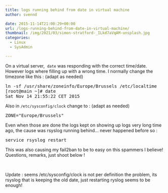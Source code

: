 ```yaml
---
title: logs running behind from date in virtual machine
author: svennd

date: 2015-11-14T21:00:29+00:00
url: /logs-running-behind-from-date-in-virtual-machine/
thumbnail: /img/2021/03/simon-stratford-_ILkd7aVqAM-unsplash.jpg
categories:
  - Linux
  - SysAdmin

---
```

On a virtual server,  <code class="EnlighterJSRAW" data-enlighter-language="shell">date</code> was responding with the correct time/date. However logs where filling up with a wrong time. I normally change the timezone like this : (adapt as needed)

<pre class="EnlighterJSRAW" data-enlighter-language="shell">ln -sf /usr/share/zoneinfo/Europe/Brussels /etc/localtime
[root@main ~]# date
Sat Nov 14 21:55:22 CET 2015</pre>

Also in <code class="EnlighterJSRAW" data-enlighter-language="shell">/etc/sysconfig/clock</code> change to : (adapt as needed)

<pre>ZONE="Europe/Brussels"</pre>

Even when those are done the logs kept on showing up logs very long time ago, the cause was rsyslog running behind... never happened before so :

<pre>service rsyslog restart</pre>

This was also causing my fail2ban to be to easy on this spammers I believe! Questions, remarks, just shoot below !

&nbsp;

Update : seems /etc/sysconfig/clock is not per definition the problem, its rsyslog that is keeping the old date, just restarting ryslog seems to be enough!